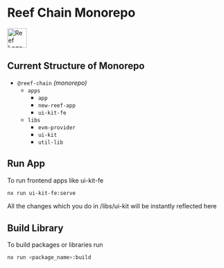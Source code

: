 # Reef Chain Monorepo
  <a alt="Reef Logo" href="https://reef.io" target="_blank" rel="noreferrer">
    <img src="https://github.com/anukulpandey/reef-chain-monorepo/assets/62092256/e4e0f68a-3728-49ca-82d3-03eacfc30318" width="45" alt="Reef Logo">
  </a>

## Current Structure of Monorepo
- `@reef-chain` _(monorepo)_
  - `apps`
    - `app`
    - `new-reef-app`
    - `ui-kit-fe`
  - `libs`
    - `evm-provider`
    - `ui-kit`
    - `util-lib`
   
## Run App

To run frontend apps like ui-kit-fe

```bash
nx run ui-kit-fe:serve
```

All the changes which you do in /libs/ui-kit will be instantly reflected here

## Build Library

To build packages or libraries run 

```bash
nx run <package_name>:build
```
